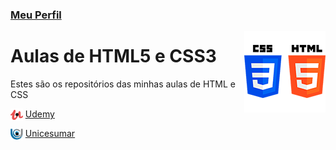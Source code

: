 ### [Meu Perfil](http://phstefen.github.io/)

<img align="right" src="img/htmlcss.png" width="130">

# Aulas de HTML5 e CSS3
Estes são os repositórios das minhas aulas de HTML e CSS


<img align="left" src="img/udemy.png" width="20">

- [Udemy](https://github.com/phStefen/aulas-html-css/tree/master/udemy/)

<img align="left" src="img/unicesumar.png" width="20">

- [Unicesumar](https://github.com/phStefen/aulas-html-css/tree/master/unicesumar/)